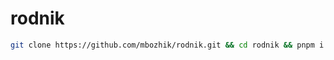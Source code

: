 # rodnik

```bash
git clone https://github.com/mbozhik/rodnik.git && cd rodnik && pnpm i && code .
```
